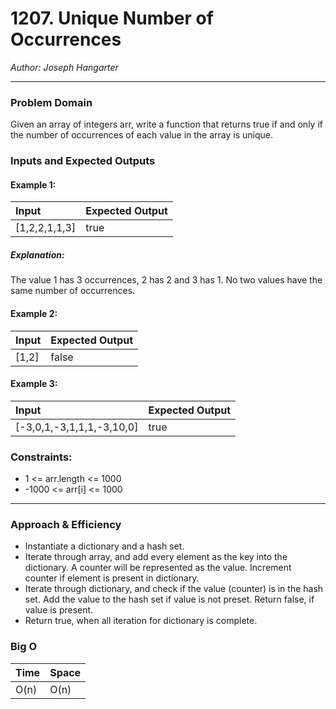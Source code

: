 # 1207. Unique Number of Occurrences
  
*Author: Joseph Hangarter*

---

### Problem Domain

Given an array of integers arr, write a function that returns true if and only if the number of occurrences of each value in the array is unique.

### Inputs and Expected Outputs

#### Example 1:  
| Input | Expected Output |
| :----------- | :----------- |
| [1,2,2,1,1,3] | true |

##### Explanation: 
The value 1 has 3 occurrences, 2 has 2 and 3 has 1. No two values have the same number of occurrences.

#### Example 2:  
| Input | Expected Output |
| :----------- | :----------- |
| [1,2] | false |

#### Example 3:  
| Input | Expected Output |
| :----------- | :----------- |
| [-3,0,1,-3,1,1,1,-3,10,0] | true |
 
### Constraints:
* 1 <= arr.length <= 1000
* -1000 <= arr[i] <= 1000

---

### Approach & Efficiency
* Instantiate a dictionary and a hash set.
* Iterate through array, and add every element as the key into the dictionary. A counter will be represented as the value. Increment counter if element is present in dictionary.
* Iterate through dictionary, and check if the value (counter) is in the hash set. Add the value to the hash set if value is not preset. Return false, if value is present.
* Return true, when all iteration for dictionary is complete.

### Big O

| Time | Space |
| :----------- | :----------- |
| O(n) | O(n) |

